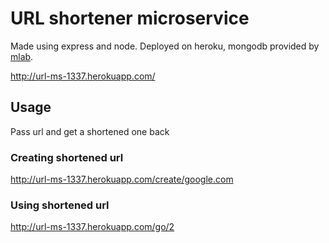 URL shortener microservice
=======
Made using express and node. Deployed on heroku, mongodb provided by [mlab](https://mlab.com/).

http://url-ms-1337.herokuapp.com/

Usage
-----------

Pass url and get a shortened one back
 
### Creating shortened url

  http://url-ms-1337.herokuapp.com/create/google.com

### Using shortened url

  http://url-ms-1337.herokuapp.com/go/2 